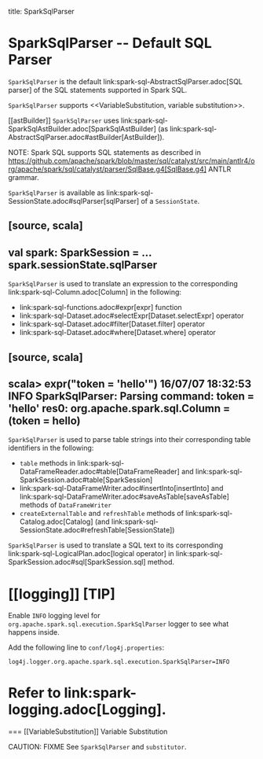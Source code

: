 title: SparkSqlParser

# SparkSqlParser -- Default SQL Parser

`SparkSqlParser` is the default link:spark-sql-AbstractSqlParser.adoc[SQL parser] of the SQL statements supported in Spark SQL.

`SparkSqlParser` supports <<VariableSubstitution, variable substitution>>.

[[astBuilder]]
`SparkSqlParser` uses link:spark-sql-SparkSqlAstBuilder.adoc[SparkSqlAstBuilder] (as link:spark-sql-AbstractSqlParser.adoc#astBuilder[AstBuilder]).

NOTE: Spark SQL supports SQL statements as described in https://github.com/apache/spark/blob/master/sql/catalyst/src/main/antlr4/org/apache/spark/sql/catalyst/parser/SqlBase.g4[SqlBase.g4] ANTLR grammar.

`SparkSqlParser` is available as link:spark-sql-SessionState.adoc#sqlParser[sqlParser] of a `SessionState`.

[source, scala]
----
val spark: SparkSession = ...
spark.sessionState.sqlParser
----

`SparkSqlParser` is used to translate an expression to the corresponding link:spark-sql-Column.adoc[Column] in the following:

* link:spark-sql-functions.adoc#expr[expr] function
* link:spark-sql-Dataset.adoc#selectExpr[Dataset.selectExpr] operator
* link:spark-sql-Dataset.adoc#filter[Dataset.filter] operator
* link:spark-sql-Dataset.adoc#where[Dataset.where] operator

[source, scala]
----
scala> expr("token = 'hello'")
16/07/07 18:32:53 INFO SparkSqlParser: Parsing command: token = 'hello'
res0: org.apache.spark.sql.Column = (token = hello)
----

`SparkSqlParser` is used to parse table strings into their corresponding table identifiers in the following:

* `table` methods in link:spark-sql-DataFrameReader.adoc#table[DataFrameReader] and link:spark-sql-SparkSession.adoc#table[SparkSession]
* link:spark-sql-DataFrameWriter.adoc#insertInto[insertInto] and link:spark-sql-DataFrameWriter.adoc#saveAsTable[saveAsTable] methods of `DataFrameWriter`
* `createExternalTable` and `refreshTable` methods of link:spark-sql-Catalog.adoc[Catalog] (and link:spark-sql-SessionState.adoc#refreshTable[SessionState])

`SparkSqlParser` is used to translate a SQL text to its corresponding link:spark-sql-LogicalPlan.adoc[logical operator] in link:spark-sql-SparkSession.adoc#sql[SparkSession.sql] method.

[[logging]]
[TIP]
====
Enable `INFO` logging level for `org.apache.spark.sql.execution.SparkSqlParser` logger to see what happens inside.

Add the following line to `conf/log4j.properties`:

```
log4j.logger.org.apache.spark.sql.execution.SparkSqlParser=INFO
```

Refer to link:spark-logging.adoc[Logging].
====

=== [[VariableSubstitution]] Variable Substitution

CAUTION: FIXME See `SparkSqlParser` and `substitutor`.
